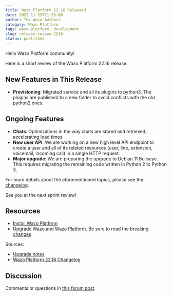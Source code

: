 ```yaml
---
title: Wazo Platform 22.16 Released
date: 2022-11-23T21:55:00
author: The Wazo Authors
category: Wazo Platform
tags: wazo-platform, development
slug: release-review-2216
status: published
---
```


Hello Wazo Platform community!

Here is a short review of the Wazo Platform 22.16 release.

## New Features in This Release
- **Provisioning**: Migrated service and all its plugins to python3. The plugins are published to a new folder to avoid conflicts with the old python2 ones.

## Ongoing Features
- **Chats**: Optimizations in the way chats are stored and retrieved, accelerating load times
- **New user API**: We are working on a new high level API endpoint to create a user and all of its related resources (user, line, extension, voicemail, incoming call) in a single HTTP request.
- **Major upgrade**: We are preparing the upgrade to Debian 11 Bullseye. This requires migrating the remaining code written in Python 2 to Python 3.

For more details about the aforementioned topics, please see the [changelog](https://wazo-dev.atlassian.net/issues/?jql=project%3DWAZO%20AND%20fixVersion%3D22.16).

See you at the next sprint review!

## Resources

- [Install Wazo Platform](/use-cases)
- [Upgrade Wazo and Wazo Platform](/uc-doc/upgrade/). Be sure to read the
  [breaking changes](/uc-doc/upgrade/upgrade_notes#22-16)

Sources:

- [Upgrade notes](/uc-doc/upgrade/upgrade_notes#22-16)
- [Wazo Platform 22.16 Changelog](https://wazo-dev.atlassian.net/issues/?jql=project%3DWAZO%20AND%20fixVersion%3D22.16)

## Discussion

Comments or questions in
[this forum post](https://wazo-platform.discourse.group/t/blog-wazo-platform-22-16-released).
